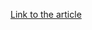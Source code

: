 [Link to the article](https://thehackernews.com/2025/03/new-massjacker-malware-targets-piracy.html)
